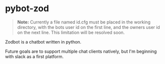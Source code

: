 # pybot-zod

> **Note:** Currently a file named id.cfg must be placed in the working directory, with the bots user id on the first line, and the owners user id on the next line. This limitation will be resolved soon.

Zodbot is a chatbot written in python.

Future goals are to support multiple chat clients natively, but I'm beginning with slack as a first platform.
